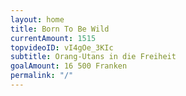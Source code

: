 ```yaml
---
layout: home
title: Born To Be Wild
currentAmount: 1515
topvideoID: vI4gOe_3KIc
subtitle: Orang-Utans in die Freiheit
goalAmount: 16 500 Franken
permalink: "/"
---
```

